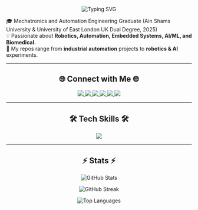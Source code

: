 <p align="center">
  <img src="https://readme-typing-svg.herokuapp.com?font=Fira+Code&weight=600&size=25&pause=1000&color=FF69B4&center=true&vCenter=true&random=false&width=600&lines=👋+Hi%2C+I’m+Engineer+Shahd+AbouHashem+👩‍💻" alt="Typing SVG" />
</p>

🎓 Mechatronics and Automation Engineering Graduate (Ain Shams University & University of East London UK Dual Degree, 2025)  
💡 Passionate about **Robotics, Automation, Embedded Systems, AI/ML, and Biomedical.**  
🚀 My repos range from **industrial automation** projects to **robotics & AI** experiments. 

---

<h2 align="center">🌐 Connect with Me 🌐  </h2>

<p align="center">
  <a href="mailto:shahdabouhashem02@gmail.com">
      <img src="https://img.shields.io/badge/Gmail-333333?style=for-the-badge&logo=gmail&logoColor=red" />
  </a>
  <a href="https://www.linkedin.com/in/shahd-m-abouhashem/" target="_blank">
      <img src="https://img.shields.io/badge/LinkedIn-0077B5?style=for-the-badge&logo=linkedin&logoColor=white" />
  </a>
  <a href="https://www.coursera.org/user/17809cedfa1668b1857e295aac449c2c" target="_blank">
      <img src="https://img.shields.io/badge/Coursera-0056D2?style=for-the-badge&logo=Coursera&logoColor=white" />
  </a>
  <a href="https://www.udemy.com/user/shahd-abouhashem-2/" target="_blank">
      <img src="https://img.shields.io/badge/Udemy-A435F0?style=for-the-badge&logo=Udemy&logoColor=white" />
  </a>
  <a href="https://wuzzuf.net/me/shahd-abouhashem-59463e1ec0?utm_medium=other&utm_source=referral" target="_blank">
      <img src="https://img.shields.io/badge/Wuzzuf-2C8EBB?style=for-the-badge&logoColor=white" />
  </a>
  <a href="https://github.com/Shahd-AbouHashem" target="_blank">
      <img src="https://img.shields.io/badge/GitHub-333333?style=for-the-badge&logo=github&logoColor=white" />
  </a>
</p>


---

<h2 align="center">🛠️ Tech Skills  🛠️</h2>


<p align="center">
  <a href="https://skillicons.dev">
    <img src="https://skillicons.dev/icons?i=c,eclipse,py,raspberrypi,ros,unity,vscode,arduino,autocad,ai,pytorch,github,matlab,anaconda,cpp,ubuntu,opencv,tensorflow,visualstudio" />
  </a>
</p>

--- 

<h2 align="center">⚡ Stats ⚡</h2>

<p align="center">
  <img src="https://github-readme-stats.vercel.app/api?username=Shahd-AbouHashem&show_icons=true&theme=radical" alt="GitHub Stats" />
</p>

<p align="center">
  <img src="https://github-readme-streak-stats.herokuapp.com/?user=Shahd-AbouHashem&theme=radical" alt="GitHub Streak" />
</p>

<p align="center">
  <img src="https://github-readme-stats.vercel.app/api/top-langs/?username=Shahd-AbouHashem&layout=compact&theme=radical" alt="Top Languages" />
</p>


